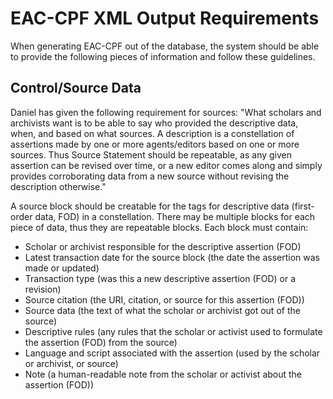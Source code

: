# EAC-CPF XML Output Requirements

When generating EAC-CPF out of the database, the system should be able to provide the following pieces of information and follow these guidelines.

## Control/Source Data

Daniel has given the following requirement for sources: "What scholars and archivists want is to be able to say who provided the descriptive data, when, and based on what sources. A description is a constellation of assertions made by one or more agents/editors based on one or more sources. Thus Source Statement should be repeatable, as any given assertion can be revised over time, or a new editor comes along and simply provides corroborating data from a new source without revising the description otherwise."

A source block should be creatable for the tags for descriptive data (first-order data, FOD) in a constellation. There may be multiple blocks for each piece of data, thus they are repeatable blocks.  Each block must contain:

* Scholar or archivist responsible for the descriptive assertion (FOD)
* Latest transaction date for the source block (the date the assertion was made or updated)
* Transaction type (was this a new descriptive assertion (FOD) or a revision)
* Source citation (the URI, citation, or source for this assertion (FOD))
* Source data (the text of what the scholar or archivist got out of the source)
* Descriptive rules (any rules that the scholar or activist used to formulate the assertion (FOD) from the source)
* Language and script associated with the assertion (used by the scholar or archivist, or source)
* Note (a human-readable note from the scholar or activist about the assertion (FOD))